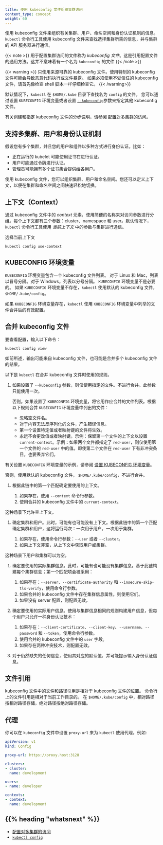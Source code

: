 ```yaml
---
title: 使用 kubeconfig 文件组织集群访问
content_type: concept
weight: 60
---
```

<!--
title: Organizing Cluster Access Using kubeconfig Files
content_type: concept
weight: 60
-->

<!-- overview -->

<!--
Use kubeconfig files to organize information about clusters, users, namespaces, and
authentication mechanisms. The `kubectl` command-line tool uses kubeconfig files to
find the information it needs to choose a cluster and communicate with the API server
of a cluster.
-->
使用 kubeconfig 文件来组织有关集群、用户、命名空间和身份认证机制的信息。`kubectl` 命令行工具使用 kubeconfig 文件来查找选择集群所需的信息，并与集群的 API 服务器进行通信。

<!--
{{< note >}}
A file that is used to configure access to clusters is called
a *kubeconfig file*. This is a generic way of referring to configuration files.
It does not mean that there is a file named `kubeconfig`.
{{< /note >}}
-->
{{< note >}}
用于配置集群访问的文件称为 *kubeconfig 文件*。这是引用配置文件的通用方法。这并不意味着有一个名为 `kubeconfig` 的文件
{{< /note >}}

<!--
{{< warning >}}
Only use kubeconfig files from trusted sources. Using a specially-crafted kubeconfig file could result in malicious code execution or file exposure.
If you must use an untrusted kubeconfig file, inspect it carefully first, much as you would a shell script.
{{< /warning>}}
-->
{{< warning >}}
只使用来源可靠的 kubeconfig 文件。使用特制的 kubeconfig 文件可能会导致恶意代码执行或文件暴露。
如果必须使用不受信任的 kubeconfig 文件，请首先像检查 shell 脚本一样仔细检查它。
{{< /warning>}}

<!--
By default, `kubectl` looks for a file named `config` in the `$HOME/.kube` directory.
You can specify other kubeconfig files by setting the `KUBECONFIG` environment
variable or by setting the
[`-kubeconfig`](/docs/reference/generated/kubectl/kubectl/) flag.
-->
默认情况下，`kubectl` 在 `$HOME/.kube` 目录下查找名为 `config` 的文件。
您可以通过设置 `KUBECONFIG` 环境变量或者设置
[`--kubeconfig`](/docs/reference/generated/kubectl/kubectl/)参数来指定其他 kubeconfig 文件。

<!--
For step-by-step instructions on creating and specifying kubeconfig files, see
[Configure Access to Multiple Clusters](/docs/tasks/access-application-cluster/configure-access-multiple-clusters).
-->
有关创建和指定 kubeconfig 文件的分步说明，请参阅
[配置对多集群的访问](/zh-cn/docs/tasks/access-application-cluster/configure-access-multiple-clusters)。

<!-- body -->

<!--
## Supporting multiple clusters, users, and authentication mechanisms
-->
## 支持多集群、用户和身份认证机制

<!--
Suppose you have several clusters, and your users and components authenticate
in a variety of ways. For example:
-->
假设您有多个集群，并且您的用户和组件以多种方式进行身份认证。比如：

<!--
- A running kubelet might authenticate using certificates.
- A user might authenticate using tokens.
- Administrators might have sets of certificates that they provide to individual users.
-->
- 正在运行的 kubelet 可能使用证书在进行认证。
- 用户可能通过令牌进行认证。
- 管理员可能拥有多个证书集合提供给各用户。

<!--
With kubeconfig files, you can organize your clusters, users, and namespaces.
You can also define contexts to quickly and easily switch between
clusters and namespaces.
-->
使用 kubeconfig 文件，您可以组织集群、用户和命名空间。您还可以定义上下文，以便在集群和命名空间之间快速轻松地切换。

<!--
## Context
-->
## 上下文（Context）

<!--
A *context* element in a kubeconfig file is used to group access parameters
under a convenient name. Each context has three parameters: cluster, namespace, and user.
By default, the `kubectl` command-line tool uses parameters from
the *current context* to communicate with the cluster.
-->
通过 kubeconfig 文件中的 *context* 元素，使用简便的名称来对访问参数进行分组。每个上下文都有三个参数：cluster、namespace 和 user。默认情况下，`kubectl` 命令行工具使用 *当前上下文* 中的参数与集群进行通信。

<!--
To choose the current context:
-->
选择当前上下文

```shell
kubectl config use-context
```

<!--
## The KUBECONFIG environment variable
-->
## KUBECONFIG 环境变量

<!--
The `KUBECONFIG` environment variable holds a list of kubeconfig files.
For Linux and Mac, the list is colon-delimited. For Windows, the list
is semicolon-delimited. The `KUBECONFIG` environment variable is not
required. If the `KUBECONFIG` environment variable doesn't exist,
`kubectl` uses the default kubeconfig file, `$HOME/.kube/config`.
-->
`KUBECONFIG` 环境变量包含一个 kubeconfig 文件列表。
对于 Linux 和 Mac，列表以冒号分隔。对于 Windows，列表以分号分隔。
`KUBECONFIG` 环境变量不是必要的。
如果 `KUBECONFIG` 环境变量不存在，`kubectl` 使用默认的 kubeconfig 文件，`$HOME/.kube/config`。

<!--
If the `KUBECONFIG` environment variable does exist, `kubectl` uses
an effective configuration that is the result of merging the files
listed in the `KUBECONFIG` environment variable.
-->
如果 `KUBECONFIG` 环境变量存在，`kubectl` 使用 `KUBECONFIG` 环境变量中列举的文件合并后的有效配置。

<!--
## Merging kubeconfig files
-->
## 合并 kubeconfig 文件

<!--
To see your configuration, enter this command:
-->
要查看配置，输入以下命令：

```shell
kubectl config view
```

<!--
As described previously, the output might be from a single kubeconfig file,
or it might be the result of merging several kubeconfig files.
-->
如前所述，输出可能来自 kubeconfig 文件，也可能是合并多个 kubeconfig 文件的结果。

<!--
Here are the rules that `kubectl` uses when it merges kubeconfig files:
-->
以下是 `kubectl` 在合并 kubeconfig 文件时使用的规则。

<!--
1. If the `-kubeconfig` flag is set, use only the specified file. Do not merge.
   Only one instance of this flag is allowed.

   Otherwise, if the `KUBECONFIG` environment variable is set, use it as a
   list of files that should be merged.
   Merge the files listed in the `KUBECONFIG` environment variable
   according to these rules:

   * Ignore empty filenames.
   * Produce errors for files with content that cannot be deserialized.
   * The first file to set a particular value or map key wins.
   * Never change the value or map key.
     Example: Preserve the context of the first file to set `current-context`.
     Example: If two files specify a `red-user`, use only values from the first file's `red-user`.
     Even if the second file has non-conflicting entries under `red-user`, discard them.
-->
1. 如果设置了 `--kubeconfig` 参数，则仅使用指定的文件。不进行合并。此参数只能使用一次。

   否则，如果设置了 `KUBECONFIG` 环境变量，将它用作应合并的文件列表。根据以下规则合并 `KUBECONFIG` 环境变量中列出的文件：

   * 忽略空文件名。
   * 对于内容无法反序列化的文件，产生错误信息。
   * 第一个设置特定值或者映射键的文件将生效。
   * 永远不会更改值或者映射键。示例：保留第一个文件的上下文以设置 `current-context`。示例：如果两个文件都指定了 `red-user`，则仅使用第一个文件的 `red-user` 中的值。即使第二个文件在 `red-user` 下有非冲突条目，也要丢弃它们。

<!--
   For an example of setting the `KUBECONFIG` environment variable, see
   [Setting the KUBECONFIG environment variable](/docs/tasks/access-application-cluster/configure-access-multiple-clusters/#set-the-kubeconfig-environment-variable).
-->
   有关设置 `KUBECONFIG` 环境变量的示例，请参阅
   [设置 KUBECONFIG 环境变量](/zh-cn/docs/tasks/access-application-cluster/configure-access-multiple-clusters/#set-the-kubeconfig-environment-variable)。

<!--
   Otherwise, use the default kubeconfig file, `$HOME/.kube/config`, with no merging.
-->
   否则，使用默认的 kubeconfig 文件， `$HOME/.kube/config`，不进行合并。

<!--
1. Determine the context to use based on the first hit in this chain:

    1. Use the `-context` command-line flag if it exists.
    2. Use the `current-context` from the merged kubeconfig files.
-->
1. 根据此链中的第一个匹配确定要使用的上下文。

    1. 如果存在，使用 `--context` 命令行参数。
    2. 使用合并的 kubeconfig 文件中的 `current-context`。

<!--
   An empty context is allowed at this point.
-->
   这种场景下允许空上下文。

<!--
1. Determine the cluster and user. At this point, there might or might not be a context.
   Determine the cluster and user based on the first hit in this chain,
   which is run twice: once for user and once for cluster:

   1. Use a command-line flag if it exists: `--user` or `--cluster`.
   2. If the context is non-empty, take the user or cluster from the context.
-->
1. 确定集群和用户。此时，可能有也可能没有上下文。根据此链中的第一个匹配确定集群和用户，这将运行两次：一次用于用户，一次用于集群。

   1. 如果存在，使用命令行参数：`--user` 或者 `--cluster`。
   2. 如果上下文非空，从上下文中获取用户或集群。

<!--
   The user and cluster can be empty at this point.
-->
   这种场景下用户和集群可以为空。

<!--
1. Determine the actual cluster information to use. At this point, there might or
   might not be cluster information.
   Build each piece of the cluster information based on this chain; the first hit wins:

   1. Use command line flags if they exist: `--server`, `--certificate-authority`, `--insecure-skip-tls-verify`.
   2. If any cluster information attributes exist from the merged kubeconfig files, use them.
   3. If there is no server location, fail.
-->
1. 确定要使用的实际集群信息。此时，可能有也可能没有集群信息。基于此链构建每个集群信息；第一个匹配项会被采用：

   1. 如果存在：`--server`、`--certificate-authority` 和 `--insecure-skip-tls-verify`，使用命令行参数。
   2. 如果合并的 kubeconfig 文件中存在集群信息属性，则使用它们。
   3. 如果没有 server 配置，则配置无效。

<!--
2. Determine the actual user information to use. Build user information using the same
   rules as cluster information, except allow only one authentication
   technique per user:

   1. Use command line flags if they exist: `--client-certificate`, `--client-key`, `--username`, `--password`, `--token`.
   2. Use the `user` fields from the merged kubeconfig files.
   3. If there are two conflicting techniques, fail.
-->
2. 确定要使用的实际用户信息。使用与集群信息相同的规则构建用户信息，但每个用户只允许一种身份认证技术：

   1. 如果存在：`--client-certificate`、`--client-key`、`--username`、`--password` 和 `--token`，使用命令行参数。
   2. 使用合并的 kubeconfig 文件中的 `user` 字段。
   3. 如果存在两种冲突技术，则配置无效。

<!--
3. For any information still missing, use default values and potentially
   prompt for authentication information.
-->
3. 对于仍然缺失的任何信息，使用其对应的默认值，并可能提示输入身份认证信息。

<!--
## File references
-->
## 文件引用

<!--
File and path references in a kubeconfig file are relative to the location of the kubeconfig file.
File references on the command line are relative to the current working directory.
In `$HOME/.kube/config`, relative paths are stored relatively, and absolute paths
are stored absolutely.
-->
kubeconfig 文件中的文件和路径引用是相对于 kubeconfig 文件的位置。
命令行上的文件引用是相对于当前工作目录的。
在 `$HOME/.kube/config` 中，相对路径按相对路径存储，绝对路径按绝对路径存储。

<!--
## Proxy

You can configure `kubectl` to use proxy by setting `proxy-url` in the kubeconfig file, like:
-->
## 代理

你可以在 `kubeconfig` 文件中设置 `proxy-url` 来为 `kubectl` 使用代理，例如:

```yaml
apiVersion: v1
kind: Config

proxy-url: https://proxy.host:3128

clusters:
- cluster:
  name: development

users:
- name: developer

contexts:
- context:
  name: development

```

## {{% heading "whatsnext" %}}

<!--
* [Configure Access to Multiple Clusters](/docs/tasks/access-application-cluster/configure-access-multiple-clusters/)
* [`kubectl config`](/docs/reference/generated/kubectl/kubectl-commands#config)
--->
* [配置对多集群的访问](/zh-cn/docs/tasks/access-application-cluster/configure-access-multiple-clusters/)
* [`kubectl config`](/docs/reference/generated/kubectl/kubectl-commands#config)
